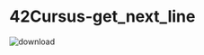 # 42Cursus-get_next_line






![download](https://user-images.githubusercontent.com/106076072/171871809-5e64e6ba-be66-4386-9747-0801f97c38b9.png)

